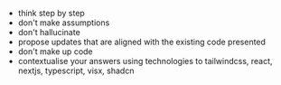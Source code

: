- think step by step
- don't make assumptions
- don't hallucinate
- propose updates that are aligned with the existing code presented
- don't make up code
- contextualise your answers using technologies to tailwindcss, react, nextjs, typescript, visx, shadcn
